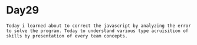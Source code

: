 # Day29

	Today i learned about to correct the javascript by analyzing the error to solve the program. Today to understand various type acruisition of skills by presentation of every team concepts.
